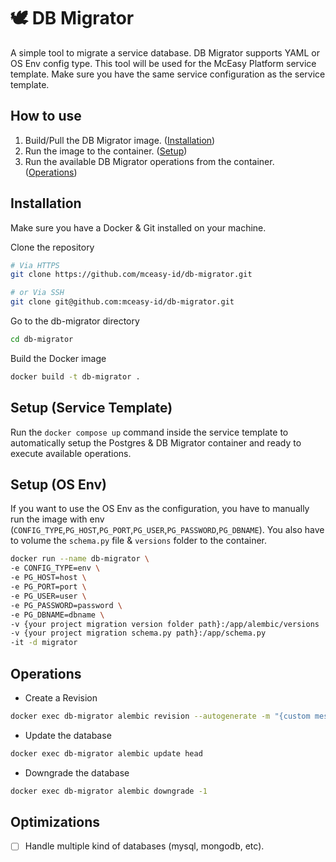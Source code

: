 # 🕊 DB Migrator

A simple tool to migrate a service database. 
DB Migrator supports YAML or OS Env config type.
This tool will be used for the McEasy Platform service template.
Make sure you have the same service configuration as the service template.
## How to use
1. Build/Pull the DB Migrator image. ([Installation](#installation))
1. Run the image to the container. ([Setup](#setup-service-template))
1. Run the available DB Migrator operations from the container. ([Operations](#operations))
## Installation
Make sure you have a Docker & Git installed on your machine.

Clone the repository

```bash
# Via HTTPS
git clone https://github.com/mceasy-id/db-migrator.git

# or Via SSH
git clone git@github.com:mceasy-id/db-migrator.git
```

Go to the db-migrator directory
```bash
cd db-migrator
```

Build the Docker image
```bash
docker build -t db-migrator .
```

    
## Setup (Service Template)
Run the ```docker compose up``` command inside the service template to automatically setup the Postgres & DB Migrator container and ready to execute available operations.

## Setup (OS Env)

If you want to use the OS Env as the configuration, you have to manually run the image with env (```CONFIG_TYPE```,```PG_HOST```,```PG_PORT```,```PG_USER```,```PG_PASSWORD```,```PG_DBNAME```).
You also have to volume the ```schema.py``` file & ```versions``` folder to the container. 
```bash
docker run --name db-migrator \ 
-e CONFIG_TYPE=env \
-e PG_HOST=host \
-e PG_PORT=port \
-e PG_USER=user \
-e PG_PASSWORD=password \
-e PG_DBNAME=dbname \
-v {your project migration version folder path}:/app/alembic/versions
-v {your project migration schema.py path}:/app/schema.py
-it -d migrator
```
## Operations
- Create a Revision
 
```bash
docker exec db-migrator alembic revision --autogenerate -m "{custom message}"
```

- Update the database
 
```bash
docker exec db-migrator alembic update head
```

- Downgrade the database
 
```bash
docker exec db-migrator alembic downgrade -1
```
## Optimizations

- [ ] Handle multiple kind of databases (mysql, mongodb, etc).

